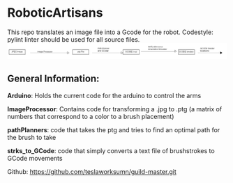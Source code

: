 # RoboticArtisans

This repo translates an image file into a Gcode for the robot.
Codestyle: pylint linter should be used for all source files.
![](master-repo-uml.png?raw=true)

## General Information:

**Arduino**:
Holds the current code for the arduino to control the arms

**ImageProcessor**:
Contains code for transforming a .jpg to .ptg (a matrix of numbers that correspond to a color to a brush placement)

**pathPlanners**:
code that takes the ptg and tries to find an optimal path for the brush to take

**strks_to_GCode**:
code that simply converts a text file of brushstrokes to GCode movements

Github: https://github.com/teslaworksumn/guild-master.git
